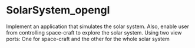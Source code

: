 # SolarSystem_opengl
Implement an application that simulates the solar system. Also, enable user from controlling space-craft to explore the solar system. Using two view ports: One for space-craft and the other for the whole solar system
